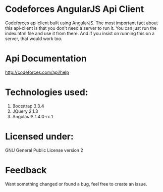 # Codeforces AngularJS Api Client

Codeforces api client built using AngularJS. The most important fact about this api-client is that you don't need a server to run it. You can just run the index.html file and use it from there. And if you insist on running this on a server, that would work too.

# Api Documentation
http://codeforces.com/api/help

# Technologies used:
1. Bootstrap 3.3.4
2. JQuery 2.1.3
3. AngularJS 1.4.0-rc.1

# Licensed under:
GNU General Public License version 2

# Feedback
Want something changed or found a bug, feel free to create an issue.
